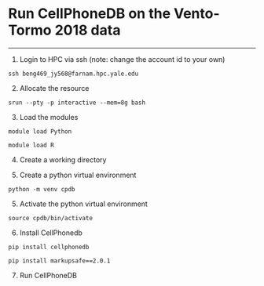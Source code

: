 # Run CellPhoneDB on the Vento-Tormo 2018 data

***

1. Login to HPC via ssh (note: change the account id to your own)

```
ssh beng469_jy568@farnam.hpc.yale.edu
```

2. Allocate the resource

```
srun --pty -p interactive --mem=8g bash
```

3. Load the modules

```
module load Python
```

```
module load R
```
4. Create a working directory


4. Create a python virtual environment 

```
python -m venv cpdb
```

5. Activate the python virtual environment

```
source cpdb/bin/activate
```

6. Install CellPhonedb

```
pip install cellphonedb
```

```
pip install markupsafe==2.0.1
```

7. Run CellPhoneDB
